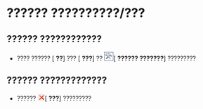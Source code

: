 
# ?????? ??????????/???




## ?????? ????????????


- ???? ?????? [ **??**] ??? [ **???**] ?? 
![](images/0548_ZA06045100.gif)[ **?????? ???????**] ?????????
    

## ?????? ?????????????


- ??????
![](images/o12_1088_ZA10030980.gif)[ **???**] ?????????
    
